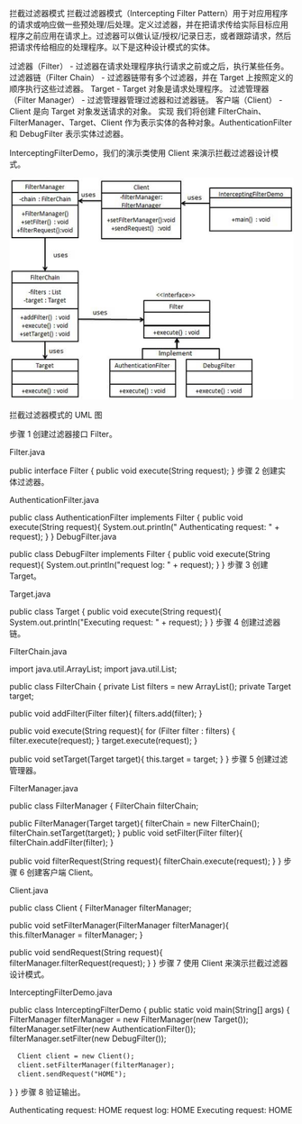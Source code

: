 拦截过滤器模式 拦截过滤器模式（Intercepting Filter
Pattern）用于对应用程序的请求或响应做一些预处理/后处理。定义过滤器，并在把请求传给实际目标应用程序之前应用在请求上。过滤器可以做认证/授权/记录日志，或者跟踪请求，然后把请求传给相应的处理程序。以下是这种设计模式的实体。

过滤器（Filter） - 过滤器在请求处理程序执行请求之前或之后，执行某些任务。 过滤器链（Filter Chain） - 过滤器链带有多个过滤器，并在 Target 上按照定义的顺序执行这些过滤器。 Target - Target
对象是请求处理程序。 过滤管理器（Filter Manager） - 过滤管理器管理过滤器和过滤器链。 客户端（Client） - Client 是向 Target 对象发送请求的对象。 实现 我们将创建
FilterChain、FilterManager、Target、Client 作为表示实体的各种对象。AuthenticationFilter 和 DebugFilter 表示实体过滤器。

InterceptingFilterDemo，我们的演示类使用 Client 来演示拦截过滤器设计模式。

![](interceptingfilter_pattern_uml_diagram.jpg)

拦截过滤器模式的 UML 图

步骤 1 创建过滤器接口 Filter。

Filter.java

public interface Filter { public void execute(String request); } 步骤 2 创建实体过滤器。

AuthenticationFilter.java

public class AuthenticationFilter implements Filter { public void execute(String request){ System.out.println("
Authenticating request: " + request); } } DebugFilter.java

public class DebugFilter implements Filter { public void execute(String request){ System.out.println("request log: " +
request); } } 步骤 3 创建 Target。

Target.java

public class Target { public void execute(String request){ System.out.println("Executing request: " + request); } } 步骤 4
创建过滤器链。

FilterChain.java

import java.util.ArrayList; import java.util.List;

public class FilterChain { private List<Filter> filters = new ArrayList<Filter>(); private Target target;

public void addFilter(Filter filter){ filters.add(filter); }

public void execute(String request){ for (Filter filter : filters) { filter.execute(request); } target.execute(request);
}

public void setTarget(Target target){ this.target = target; } } 步骤 5 创建过滤管理器。

FilterManager.java

public class FilterManager { FilterChain filterChain;

public FilterManager(Target target){ filterChain = new FilterChain(); filterChain.setTarget(target); } public void
setFilter(Filter filter){ filterChain.addFilter(filter); }

public void filterRequest(String request){ filterChain.execute(request); } } 步骤 6 创建客户端 Client。

Client.java

public class Client { FilterManager filterManager;

public void setFilterManager(FilterManager filterManager){ this.filterManager = filterManager; }

public void sendRequest(String request){ filterManager.filterRequest(request); } } 步骤 7 使用 Client 来演示拦截过滤器设计模式。

InterceptingFilterDemo.java

public class InterceptingFilterDemo { public static void main(String[] args) { FilterManager filterManager = new
FilterManager(new Target()); filterManager.setFilter(new AuthenticationFilter()); filterManager.setFilter(new
DebugFilter());

      Client client = new Client();
      client.setFilterManager(filterManager);
      client.sendRequest("HOME");

} } 步骤 8 验证输出。

Authenticating request: HOME request log: HOME Executing request: HOME